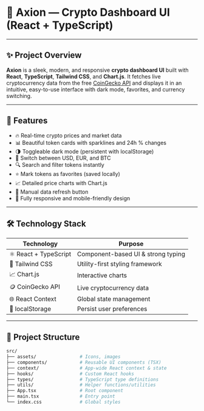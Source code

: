 # 🚀 Axion — Crypto Dashboard UI (React + TypeScript)

---

## ✨ Project Overview

**Axion** is a sleek, modern, and responsive **crypto dashboard UI** built with **React**, **TypeScript**, **Tailwind CSS**, and **Chart.js**. It fetches live cryptocurrency data from the free [CoinGecko API](https://www.coingecko.com/en/api) and displays it in an intuitive, easy-to-use interface with dark mode, favorites, and currency switching.

---

## 🚀 Features

- 🔥 Real-time crypto prices and market data
- 📊 Beautiful token cards with sparklines and 24h % changes
- 🌗 Toggleable dark mode (persistent with localStorage)
- 💱 Switch between USD, EUR, and BTC
- 🔍 Search and filter tokens instantly
- ⭐ Mark tokens as favorites (saved locally)
- 📈 Detailed price charts with Chart.js
- 🔄 Manual data refresh button
- 📱 Fully responsive and mobile-friendly design

---

## 🛠️ Technology Stack

| Technology       | Purpose                           |
|------------------|---------------------------------|
| ⚛️ React + TypeScript | Component-based UI & strong typing |
| 🎨 Tailwind CSS  | Utility-first styling framework |
| 📈 Chart.js      | Interactive charts               |
| 🪙 CoinGecko API | Live cryptocurrency data        |
| 🌐 React Context | Global state management          |
| 💾 localStorage  | Persist user preferences         |

---

## 📁 Project Structure

```bash
src/
├── assets/                # Icons, images
├── components/            # Reusable UI components (TSX)
├── context/               # App-wide React context & state
├── hooks/                 # Custom React hooks
├── types/                 # TypeScript type definitions
├── utils/                 # Helper functions/utilities
├── App.tsx                # Root component
├── main.tsx               # Entry point
└── index.css              # Global styles
